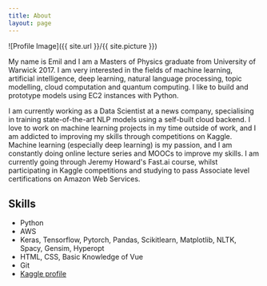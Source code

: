 ```yaml
---
title: About
layout: page
---
```

![Profile Image]({{ site.url }}/{{ site.picture }})

<p>My name is Emil and I am a Masters of Physics graduate from University of Warwick 2017. I am very interested in the fields of machine learning, artificial intelligence, deep learning, natural language processing, topic modelling, cloud computation and quantum computing. I like to build and prototype models using EC2 instances with Python.</p>

<p>I am currently working as a Data Scientist at a news company, specialising in training state-of-the-art NLP models using a self-built cloud backend. I love to work on machine learning projects in my time outside of work, and I am addicted to improving my skills through competitions on Kaggle. Machine learning (especially deep learning) is my passion, and I am constantly doing online lecture series and MOOCs to improve my skills. I am currently going through Jeremy Howard's Fast.ai course, whilst participating in Kaggle competitions and studying to pass Associate level certifications on Amazon Web Services. </p>

<h2>Skills</h2>

<ul class="skill-list">
	<li>Python</li>
	<li>AWS</li>
	<li>Keras, Tensorflow, Pytorch, Pandas, Scikitlearn, Matplotlib, NLTK, Spacy, Gensim, Hyperopt</li>
	<li>HTML, CSS, Basic Knowledge of Vue</li>
	<li>Git</li>
	<li><a href="https://www.kaggle.com/eeeedev">Kaggle profile</a></li>
</ul>
